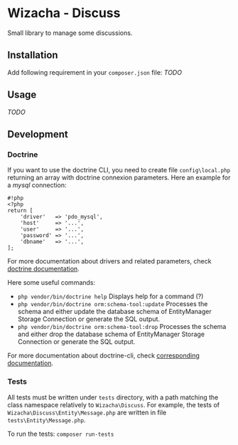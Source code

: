 # Wizacha - Discuss #

Small library to manage some discussions.


## Installation ##

Add following requirement in your `composer.json` file:
*TODO*

## Usage ##
*TODO*

## Development ##

### Doctrine ###
If you want to use the doctrine CLI, you need to create file `config\local.php` returning
an array with doctrine connexion parameters. Here an example for a *mysql* connection:

```
#!php
<?php
return [
    'driver'   => 'pdo_mysql',
    'host'     => '...',
    'user'     => '...',
    'password' => '...',
    'dbname'   => '...',
];
```

For more documentation about drivers and related parameters, check
[doctrine documentation](http://docs.doctrine-project.org/projects/doctrine-dbal/en/latest/reference/configuration.html).

Here some useful commands:

* `php vendor/bin/doctrine help` Displays help for a command (?)
* `php vendor/bin/doctrine orm:schema-tool:update` Processes the schema and either update the database schema of EntityManager Storage Connection or generate the SQL output.
* `php vendor/bin/doctrine orm:schema-tool:drop` Processes the schema and either drop the database schema of EntityManager Storage Connection or generate the SQL output.

For more documentation about doctrine-cli, check
[corresponding documentation](http://docs.doctrine-project.org/projects/doctrine-orm/en/latest/reference/tools.html).
          
### Tests ###

All tests must be written under `tests` directory, with a path matching the class namespace
relatively to `Wizacha\Discuss`. For example, the tests of `Wizacha\Discuss\Entity\Message.php`
are written in file `tests\Entity\Message.php`.

To run the tests: `composer run-tests`

